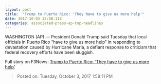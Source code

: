 ```yaml
---
layout: post
title:  "Trump to Puerto Rico: 'They have to give us more help'"
date: 2017-10-03 13:58:11Z
categories: associated-press-ap-top-headlines
---
```


WASHINGTON (AP) — President Donald Trump said Tuesday that local officials in Puerto Rico "have to give us more help" in responding to devastation caused by Hurricane Maria, a defiant response to criticism that federal recovery efforts have been sluggish.


Full story on F3News: [Trump to Puerto Rico: 'They have to give us more help'](http://www.f3nws.com/n/2ajzrC)

> Posted on: Tuesday, October 3, 2017 1:58:11 PM
